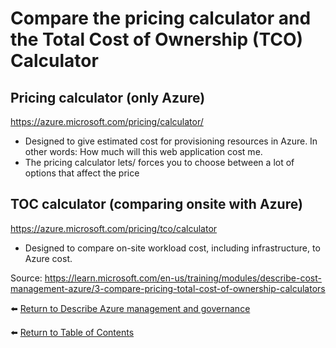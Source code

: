 # Compare the pricing calculator and the Total Cost of Ownership (TCO) Calculator

## Pricing calculator (only Azure)
https://azure.microsoft.com/pricing/calculator/
* Designed to give estimated cost for provisioning resources in Azure. In other words: How much will this web application cost me.
* The pricing calculator lets/ forces you to choose between a lot of options that affect the price

## TOC calculator (comparing onsite with Azure)
https://azure.microsoft.com/pricing/tco/calculator
* Designed to compare on-site workload cost, including infrastructure, to Azure cost.


Source: https://learn.microsoft.com/en-us/training/modules/describe-cost-management-azure/3-compare-pricing-total-cost-of-ownership-calculators

⬅️ [Return to Describe Azure management and governance](README.md)

⬅️ [Return to Table of Contents](../README.md)